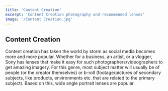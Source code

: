 ```yaml
---
title: 'Content Creation'
excerpt: 'Content Creation photography and recommended lenses'
image: '/Content Creation.jpg'
---
```


## Content Creation

Content creation has taken the world by storm as social media becomes more and more popular. Whether for a business, an artist, or a vlogger, Sony has lenses that make it easy for such photographers/videographers
to get amazing imagery. For this genre, most subject matter will usually be of people (or the creator themselves) or b-roll (footage/pictures of secondary subjects, like products, environments etc. that are related to
the primary subject). Based on this, wide angle portrait lenses are popular. 